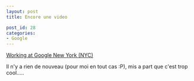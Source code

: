 ```yaml
---
layout: post
title: Encore une video

post_id: 28
categories:
- Google
---
```


<a href="http://www.youtube.com/watch?v=OxQ3LiEKqtY">Working at Google New York (NYC)</a>

Il n'y a rien de nouveau (pour moi en tout cas :P), mis a part que c'est trop cool.....
